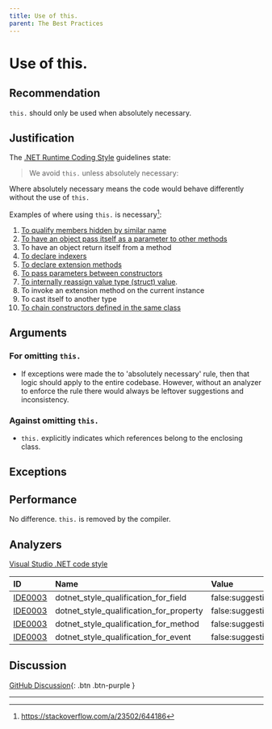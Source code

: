 ```yaml
---
title: Use of this.
parent: The Best Practices
---
```


# Use of this.

## Recommendation

`this.` should only be used when absolutely necessary.

## Justification

The [.NET Runtime Coding Style](https://github.com/dotnet/runtime/blob/master/docs/coding-guidelines/coding-style.md) guidelines state:

> We avoid `this.` unless absolutely necessary:

Where absolutely necessary means the code would behave differently without the use of `this.`

Examples of where using `this.` is necessary[^1]:

 1. [To qualify members hidden by similar name][2]
 2. [To have an object pass itself as a parameter to other methods][3]
 3. To have an object return itself from a method
 4. [To declare indexers][4]
 5. [To declare extension methods][5]
 6. [To pass parameters between constructors][6]
 7. [To internally reassign value type (struct) value][7].
 8. To invoke an extension method on the current instance
 9. To cast itself to another type
 10. [To chain constructors defined in the same class][8]

  [2]: https://docs.microsoft.com/en-us/dotnet/csharp/language-reference/keywords/this
  [3]: https://docs.microsoft.com/en-us/dotnet/csharp/language-reference/keywords/this
  [4]: https://docs.microsoft.com/en-us/dotnet/csharp/programming-guide/indexers/index
  [5]: https://docs.microsoft.com/en-us/dotnet/csharp/programming-guide/classes-and-structs/extension-methods
  [6]: http://www.codeproject.com/Articles/7011/An-Intro-to-Constructors-in-C%29
  [7]: https://stackoverflow.com/questions/194484/whats-the-strangest-corner-case-youve-seen-in-c-or-net/1800162#1800162
  [8]: https://stackoverflow.com/questions/1814953/c-sharp-constructor-chaining-how-to-do-it

## Arguments

### For omitting `this.`

* If exceptions were made the to 'absolutely necessary' rule, then that logic should apply to the entire codebase. However, without an analyzer to enforce the rule there would always be leftover suggestions and inconsistency.

### Against omitting `this.`

* `this.` explicitly indicates which references belong to the enclosing class.

## Exceptions

## Performance

No difference. `this.` is removed by the compiler.

## Analyzers

[Visual Studio .NET code style](https://docs.microsoft.com/en-us/visualstudio/ide/editorconfig-language-conventions?#this-and-me)

| ID | Name | Value
|:-|:-|:-|
| [IDE0003][1] | dotnet_style_qualification_for_field | false:suggestion |
| [IDE0003][1] | dotnet_style_qualification_for_property | false:suggestion |
| [IDE0003][1] | dotnet_style_qualification_for_method | false:suggestion |
| [IDE0003][1] | dotnet_style_qualification_for_event | false:suggestion |

[1]: https://docs.microsoft.com/en-us/visualstudio/ide/editorconfig-language-conventions?#this-and-me

## Discussion

[GitHub Discussion](https://github.com/kmgallahan/Style-as-Code/issues/1){: .btn .btn-purple }

---

[^1]: https://stackoverflow.com/a/23502/644186
